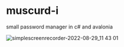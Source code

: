 # muscurd-i
small password manager in c# and avalonia

![simplescreenrecorder-2022-08-29_11 43 01](https://user-images.githubusercontent.com/248805/187184250-3eb9643a-2e0d-43fb-9b0e-e975d8e36369.gif)
